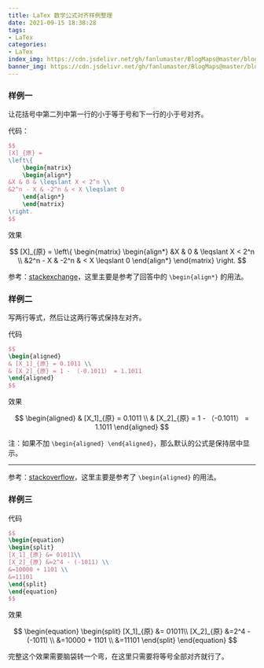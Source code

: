 ```yaml
---
title: LaTex 数学公式对齐样例整理
date: 2021-09-15 18:38:28
tags:
- LaTex
categories:
- LaTex
index_img: https://cdn.jsdelivr.net/gh/fanlumaster/BlogMaps@master/blogs/pictures/20210916125012.png
banner_img: https://cdn.jsdelivr.net/gh/fanlumaster/BlogMaps@master/blogs/pictures/20210916125012.png
---
```


### 样例一

让花括号中第二列中第一行的小于等于号和下一行的小于号对齐。

代码：

```latex
$$
[X]_{原} = 
\left\{
    \begin{matrix}
    \begin{align*}
&X & 0 & \leqslant X < 2^n \\ 
&2^n - X & -2^n & < X \leqslant 0
    \end{align*}
    \end{matrix}
\right.
$$
```

效果

$$
[X]_{原} = 
\left\{
    \begin{matrix}
    \begin{align*}
&X & 0 & \leqslant X < 2^n \\ 
&2^n - X & -2^n & < X \leqslant 0
    \end{align*}
    \end{matrix}
\right.
$$

参考：[stackexchange](https://tex.stackexchange.com/questions/145657/align-equation-left)，这里主要是参考了回答中的 `\begin{align*}` 的用法。

### 样例二

写两行等式，然后让这两行等式保持左对齐。

代码

```latex
$$
\begin{aligned}
& [X_1]_{原} = 0.1011 \\
& [X_2]_{原} = 1 - （-0.1011） = 1.1011
\end{aligned}
$$
```

效果

$$
\begin{aligned}
& [X_1]_{原} = 0.1011 \\
& [X_2]_{原} = 1 - （-0.1011） = 1.1011
\end{aligned}
$$

注：如果不加 `\begin{aligned} \end{aligned}`，那么默认的公式是保持居中显示。

---

参考：[stackoverflow](https://stackoverflow.com/questions/11296415/how-to-left-align-mathjax-elements)，这里主要是参考了 `\begin{aligned}` 的用法。

### 样例三

代码

```latex
$$
\begin{equation}
\begin{split}
[X_1]_{原} &= 01011\\
[X_2]_{原} &=2^4 - (-1011) \\
&=10000 + 1101 \\
&=11101
\end{split}
\end{equation}
$$
```

效果

$$
\begin{equation}
\begin{split}
[X_1]_{原} &= 01011\\
[X_2]_{原} &=2^4 - (-1011) \\
&=10000 + 1101 \\
&=11101
\end{split}
\end{equation}
$$

完整这个效果需要脑袋转一个弯，在这里只需要将等号全部对齐就行了。